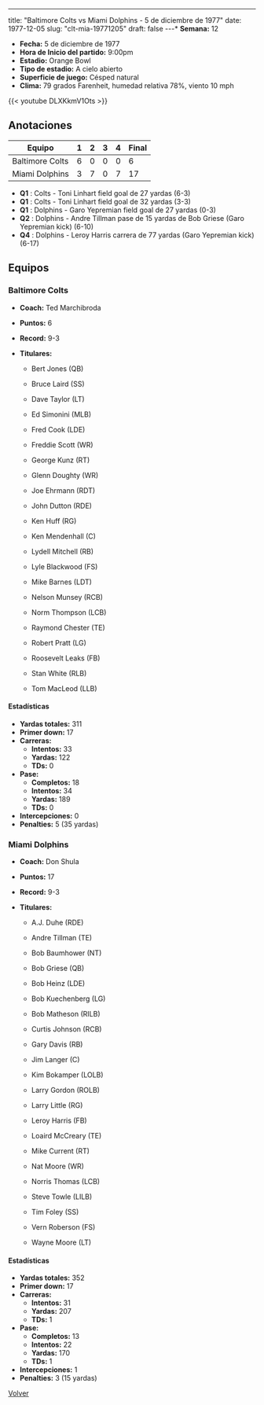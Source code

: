 ---
title: "Baltimore Colts vs Miami Dolphins - 5 de diciembre de 1977"
date: 1977-12-05
slug: "clt-mia-19771205"
draft: false
---* **Semana:** 12
* **Fecha:** 5 de diciembre de 1977
* **Hora de Inicio del partido:** 9:00pm
* **Estadio:** Orange Bowl
* **Tipo de estadio:** A cielo abierto
* **Superficie de juego:** Césped natural
* **Clima:** 79 grados Farenheit, humedad relativa 78%, viento 10 mph

{{< youtube DLXKkmV1Ots >}}


## Anotaciones
| Equipo | 1 | 2 | 3 | 4 | Final |
|--------|---|---|---|---|-------|
| Baltimore Colts  | 6 | 0 | 0 | 0  | 6 |
| Miami Dolphins  | 3 | 7 | 0 | 7  | 17 |
* **Q1** : Colts - Toni Linhart field goal de 27 yardas (6-3)
* **Q1** : Colts - Toni Linhart field goal de 32 yardas (3-3)
* **Q1** : Dolphins - Garo Yepremian field goal de 27 yardas (0-3)
* **Q2** : Dolphins - Andre Tillman pase de 15 yardas de Bob Griese (Garo Yepremian kick) (6-10)
* **Q4** : Dolphins - Leroy Harris carrera de 77 yardas (Garo Yepremian kick) (6-17)


## Equipos


### Baltimore Colts
* **Coach:** Ted Marchibroda
* **Puntos:** 6
* **Record:** 9-3
* **Titulares:** 

  * Bert Jones (QB) 

  * Bruce Laird (SS) 

  * Dave Taylor (LT) 

  * Ed Simonini (MLB) 

  * Fred Cook (LDE) 

  * Freddie Scott (WR) 

  * George Kunz (RT) 

  * Glenn Doughty (WR) 

  * Joe Ehrmann (RDT) 

  * John Dutton (RDE) 

  * Ken Huff (RG) 

  * Ken Mendenhall (C) 

  * Lydell Mitchell (RB) 

  * Lyle Blackwood (FS) 

  * Mike Barnes (LDT) 

  * Nelson Munsey (RCB) 

  * Norm Thompson (LCB) 

  * Raymond Chester (TE) 

  * Robert Pratt (LG) 

  * Roosevelt Leaks (FB) 

  * Stan White (RLB) 

  * Tom MacLeod (LLB) 

#### Estadísticas
* **Yardas totales:** 311
* **Primer down:** 17
* **Carreras:**
  * **Intentos:** 33
  * **Yardas:** 122
  * **TDs:** 0
* **Pase:**
  * **Completos:** 18
  * **Intentos:** 34
  * **Yardas:** 189
  * **TDs:** 0
* **Intercepciones:** 0
* **Penalties:** 5 (35 yardas)

### Miami Dolphins
* **Coach:** Don Shula
* **Puntos:** 17
* **Record:** 9-3
* **Titulares:** 

  * A.J. Duhe (RDE) 

  * Andre Tillman (TE) 

  * Bob Baumhower (NT) 

  * Bob Griese (QB) 

  * Bob Heinz (LDE) 

  * Bob Kuechenberg (LG) 

  * Bob Matheson (RILB) 

  * Curtis Johnson (RCB) 

  * Gary Davis (RB) 

  * Jim Langer (C) 

  * Kim Bokamper (LOLB) 

  * Larry Gordon (ROLB) 

  * Larry Little (RG) 

  * Leroy Harris (FB) 

  * Loaird McCreary (TE) 

  * Mike Current (RT) 

  * Nat Moore (WR) 

  * Norris Thomas (LCB) 

  * Steve Towle (LILB) 

  * Tim Foley (SS) 

  * Vern Roberson (FS) 

  * Wayne Moore (LT) 

#### Estadísticas
* **Yardas totales:** 352
* **Primer down:** 17
* **Carreras:**
  * **Intentos:** 31
  * **Yardas:** 207
  * **TDs:** 1
* **Pase:**
  * **Completos:** 13
  * **Intentos:** 22
  * **Yardas:** 170
  * **TDs:** 1
* **Intercepciones:** 1
* **Penalties:** 3 (15 yardas)


[Volver](/historia/1977)
